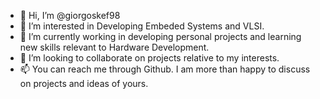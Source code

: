 - 👋 Hi, I’m @giorgoskef98
- 👀 I’m interested in Developing Embeded Systems and VLSI. 
- 🌱 I’m currently working in developing  personal projects and learning new skills relevant to Hardware Development.
- 💞️ I’m looking to collaborate on projects relative to my  interests.
- 📫 You can reach me through Github. I am more than happy to discuss on projects and ideas of yours. 

<!---
giorgoskef98/giorgoskef98 is a ✨ special ✨ repository because its `README.md` (this file) appears on your GitHub profile.
You can click the Preview link to take a look at your changes.
--->
